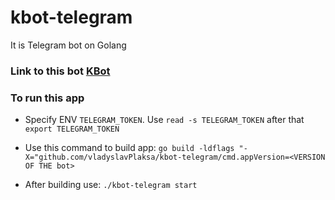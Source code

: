 # kbot-telegram
It is Telegram bot on Golang

### Link to this bot [KBot](http://t.me/vladyslavplaksa_bot)

### To run this app 

* Specify ENV `TELEGRAM_TOKEN`. Use `read -s TELEGRAM_TOKEN` after that `export TELEGRAM_TOKEN`

* Use this command to build app: `go build -ldflags "-X="github.com/vladyslavPlaksa/kbot-telegram/cmd.appVersion=<VERSION OF THE bot>`

* After building use: `./kbot-telegram start`

